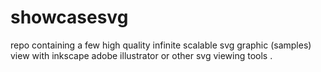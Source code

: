 # showcasesvg
repo containing a few high quality infinite scalable svg graphic (samples)
view with inkscape adobe illustrator or other svg viewing tools .
